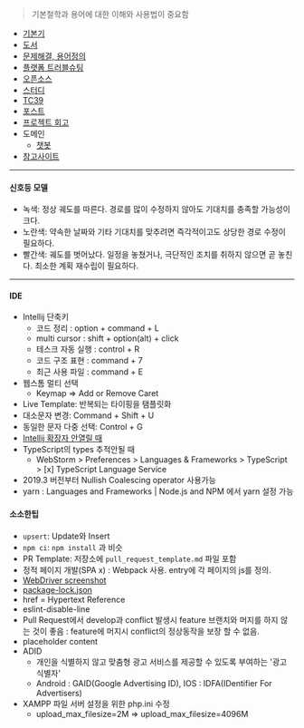 > 기본철학과 용어에 대한 이해와 사용법이 중요함

- [기본기](기본기)
- [도서](도서)
- [문제해결, 용어정의](문제해결)
- [플랫폼 트러블슈팅](플랫폼-트러블슈팅)
- [오픈소스](오픈소스)
- [스터디](스터디)
- [TC39](TC39)
- [포스트](포스트)
- [프로젝트 회고](프로젝트-회고)
- 도메인
  - [챗봇](챗봇)
- [참고사이트](참고사이트)

***

#### 신호등 모델
- 녹색: 정상 궤도를 따른다. 경로를 많이 수정하지 않아도 기대치를 충족할 가능성이 크다.
- 노란색: 약속한 날짜와 기타 기대치를 맞추려면 즉각적이고도 상당한 경로 수정이 필요하다.
- 빨간색: 궤도를 벗어났다. 일정을 놓쳤거나, 극단적인 조치를 취하지 않으면 곧 놓친다. 최소한 계획 재수립이 필요하다.

***

#### IDE
- Intellij 단축키
  - 코드 정리 : option + command + L
  - multi cursor : shift + option(alt) + click
  - 테스크 자동 실행 : control + R
  - 코드 구조 표현 : command + 7
  - 최근 사용 파일 : command + E
- 웹스톰 멀티 선택
  - Keymap => Add or Remove Caret
- Live Template: 반복되는 타이핑을 탬플릿화
- 대소문자 변경: Command + Shift + U
- 동일한 문자 다중 선택: Control + G
- [Intellij 확장자 안열릴 때](%5Bintellij%5D-확장자-안열릴-때)
- TypeScript의 types 추적안될 때
  - WebStorm > Preferences > Languages & Frameworks > TypeScript > [x] TypeScript Language Service
- 2019.3 버전부터 Nullish Coalescing operator 사용가능
- yarn : Languages and Frameworks | Node.js and NPM 에서 yarn 설정 가능

#### 소소한팁
- `upsert`: Update와 Insert
- `npm ci`: `npm install` 과 비슷
- PR Template: 저장소에 `pull_request_template.md` 파일 포함
- 정적 페이지 개발(SPA x) : Webpack 사용. entry에 각 페이지의 js를 정의.
- [WebDriver screenshot](WebDriver-screenshot)
- [package-lock.json](package-lock.json)
- href = Hypertext Reference
- eslint-disable-line
- Pull Request에서 develop과 conflict 발생시 feature 브랜치와 머지를 하지 않는 것이 좋음 : feature에 머지시 conflict의 정상동작을 보장 할 수 없음.
- placeholder content
- ADID
  - 개인을 식별하지 않고 맞춤형 광고 서비스를 제공할 수 있도록 부여하는 '광고 식별자'
  - Android : GAID(Google Advertising ID), IOS : IDFA(IDentifier For Advertisers)
- XAMPP 파일 서버 설정을 위한 php.ini 수정
  - upload_max_filesize=2M => upload_max_filesize=4096M